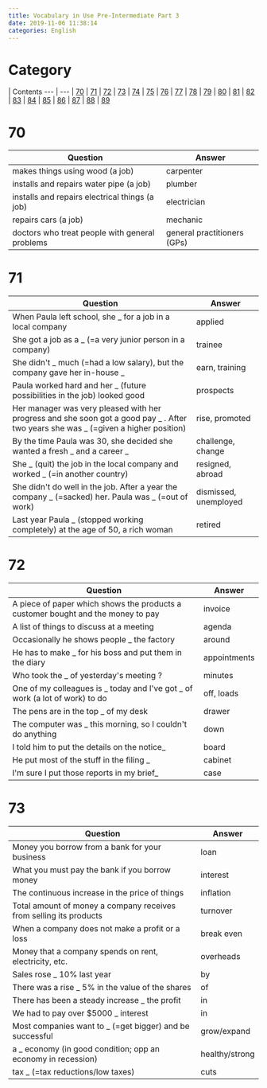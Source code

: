 ```yaml
---
title: Vocabulary in Use Pre-Intermediate Part 3
date: 2019-11-06 11:38:14
categories: English
---
```


# Category

| Contents
--- | ---
| [70](#70)
| [71](#71)
| [72](#72)
| [73](#73)
| [74](#74)
| [75](#75)
| [76](#76)
| [77](#77)
| [78](#78)
| [79](#79)
| [80](#80)
| [81](#81)
| [82](#82)
| [83](#83)
| [84](#84)
| [85](#85)
| [86](#86)
| [87](#87)
| [88](#88)
| [89](#89)

<!-- more -->

# 70
Question | Answer
--- | ---
makes things using wood (a job) | carpenter
installs and repairs water pipe (a job) | plumber
installs and repairs electrical things (a job) | electrician
repairs cars (a job) | mechanic
doctors who treat people with general problems | general practitioners (GPs)

# 71
Question | Answer
--- | ---
When Paula left school, she _ for a job in a local company | applied
She got a job as a _ (=a very junior person in a company) | trainee
She didn't _ much (=had a low salary), but the company gave her in-house _ | earn, training
Paula worked hard and her _ (future possibilities in the job) looked good | prospects
Her manager was very pleased with her progress and she soon got a good pay _ . After two years she was _ (=given a higher position) | rise, promoted
By the time Paula was 30, she decided she wanted a fresh _ and a career _ | challenge, change
She _ (quit) the job in the local company and worked _ (=in another country) | resigned, abroad
She didn't do well in the job. After a year the company _ (=sacked) her. Paula was _ (=out of work) | dismissed, unemployed
Last year Paula _ (stopped working completely) at the age of 50, a rich woman | retired

# 72
Question | Answer
--- | ---
A piece of paper which shows the products a customer bought and the money to pay | invoice
A list of things to discuss at a meeting | agenda
Occasionally he shows people _ the factory | around
He has to make _ for his boss and put them in the diary | appointments
Who took the _ of yesterday's meeting ? | minutes
One of my colleagues is _ today and I've got _ of work (a lot of work) to do | off, loads
The pens are in the top _ of my desk | drawer
The computer was _ this morning, so I couldn't do anything | down
I told him to put the details on the notice_ | board
He put most of the stuff in the filing _ | cabinet
I'm sure I put those reports in my brief_ | case

# 73
Question | Answer
--- | ---
Money you borrow from a bank for your business | loan
What you must pay the bank if you borrow money | interest
The continuous increase in the price of things | inflation
Total amount of money a company receives from selling its products | turnover
When a company does not make a profit or a loss | break even
Money that a company spends on rent, electricity, etc. | overheads
Sales rose _ 10% last year | by
There was a rise _ 5% in the value of the shares | of
There has been a steady increase _ the profit | in
We had to pay over $5000 _ interest | in
Most companies want to _ (=get bigger) and be successful | grow/expand
a _ economy (in good condition; opp an economy in recession) | healthy/strong
tax _ (=tax reductions/low taxes) | cuts
